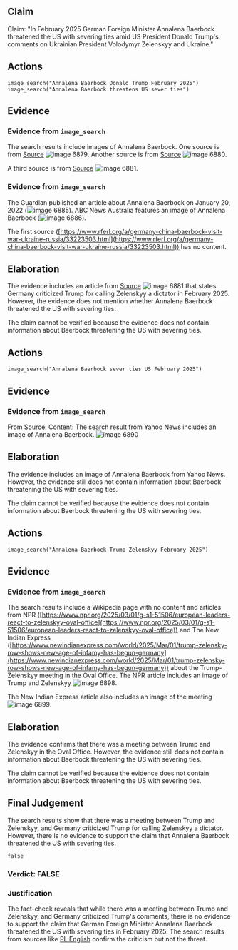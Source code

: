 ## Claim
Claim: "In February 2025 German Foreign Minister Annalena Baerbock threatened the US with severing ties amid US President Donald Trump's comments on Ukrainian President Volodymyr Zelenskyy and Ukraine."

## Actions
```
image_search("Annalena Baerbock Donald Trump February 2025")
image_search("Annalena Baerbock threatens US sever ties")
```

## Evidence
### Evidence from `image_search`
The search results include images of Annalena Baerbock. One source is from [Source](https://www.hudson.org/global-economy/what-i-heard-munich-ordinary-germans-long-trump-their-own-kenneth-weinstein) ![image 6879](media/2025-08-29_23-09-1756508943-535636.jpg). Another source is from [Source](https://www.reuters.com/world/europe/german-foreign-minister-europe-needs-be-involved-ukraine-talks-2025-02-13/) ![image 6880](media/2025-08-29_23-09-1756508943-755726.jpg).

A third source is from [Source](https://www.plenglish.com/news/2025/02/20/germany-criticizes-trump-for-calling-zelensky-a-dictator/) ![image 6881](media/2025-08-29_23-09-1756508945-224809.jpg).


### Evidence from `image_search`
The Guardian published an article about Annalena Baerbock on January 20, 2022 (![image 6885](media/2025-08-29_23-09-1756508954-665905.jpg)). ABC News Australia features an image of Annalena Baerbock (![image 6886](media/2025-08-29_23-09-1756508954-932032.jpg)).

The first source ([https://www.rferl.org/a/germany-china-baerbock-visit-war-ukraine-russia/33223503.html](https://www.rferl.org/a/germany-china-baerbock-visit-war-ukraine-russia/33223503.html)) has no content.


## Elaboration
The evidence includes an article from [Source](https://www.plenglish.com/news/2025/02/20/germany-criticizes-trump-for-calling-zelensky-a-dictator/) ![image 6881](media/2025-08-29_23-09-1756508945-224809.jpg) that states Germany criticized Trump for calling Zelenskyy a dictator in February 2025. However, the evidence does not mention whether Annalena Baerbock threatened the US with severing ties.

The claim cannot be verified because the evidence does not contain information about Baerbock threatening the US with severing ties.


## Actions
```
image_search("Annalena Baerbock sever ties US February 2025")
```

## Evidence
### Evidence from `image_search`
From [Source](https://www.yahoo.com/news/europeans-ramp-pressure-us-german-143422657.html): 
Content: The search result from Yahoo News includes an image of Annalena Baerbock. ![image 6890](media/2025-08-29_23-09-1756508968-068966.jpg)


## Elaboration
The evidence includes an image of Annalena Baerbock from Yahoo News. However, the evidence still does not contain information about Baerbock threatening the US with severing ties.

The claim cannot be verified because the evidence does not contain information about Baerbock threatening the US with severing ties.


## Actions
```
image_search("Annalena Baerbock Trump Zelenskyy February 2025")
```

## Evidence
### Evidence from `image_search`
The search results include a Wikipedia page with no content and articles from NPR ([https://www.npr.org/2025/03/01/g-s1-51506/european-leaders-react-to-zelenskyy-oval-office](https://www.npr.org/2025/03/01/g-s1-51506/european-leaders-react-to-zelenskyy-oval-office)) and The New Indian Express ([https://www.newindianexpress.com/world/2025/Mar/01/trump-zelensky-row-shows-new-age-of-infamy-has-begun-germany](https://www.newindianexpress.com/world/2025/Mar/01/trump-zelensky-row-shows-new-age-of-infamy-has-begun-germany)) about the Trump-Zelenskyy meeting in the Oval Office. The NPR article includes an image of Trump and Zelenskyy ![image 6898](media/2025-08-29_23-09-1756508983-205079.jpg).

The New Indian Express article also includes an image of the meeting ![image 6899](media/2025-08-29_23-09-1756508983-772606.jpg).


## Elaboration
The evidence confirms that there was a meeting between Trump and Zelenskyy in the Oval Office. However, the evidence still does not contain information about Baerbock threatening the US with severing ties.

The claim cannot be verified because the evidence does not contain information about Baerbock threatening the US with severing ties.


## Final Judgement
The search results show that there was a meeting between Trump and Zelenskyy, and Germany criticized Trump for calling Zelenskyy a dictator. However, there is no evidence to support the claim that Annalena Baerbock threatened the US with severing ties.

`false`

### Verdict: FALSE

### Justification
The fact-check reveals that while there was a meeting between Trump and Zelenskyy, and Germany criticized Trump's comments, there is no evidence to support the claim that German Foreign Minister Annalena Baerbock threatened the US with severing ties in February 2025. The search results from sources like [PL English](https://www.plenglish.com/news/2025/02/20/germany-criticizes-trump-for-calling-zelensky-a-dictator/) confirm the criticism but not the threat.
